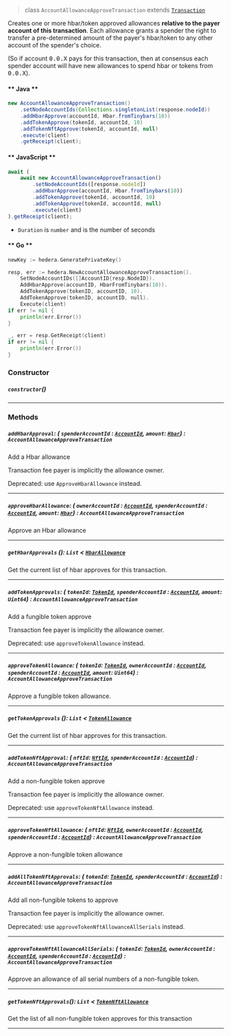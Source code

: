> class `AccountAllowanceApproveTransaction` extends [`Transaction`](reference/core/Transaction.md)

Creates one or more hbar/token approved allowances <b>relative to the payer account of this
transaction</b>. Each allowance grants a spender the right to transfer a pre-determined
amount of the payer's hbar/token to any other account of the spender's choice.

(So if account <tt>0.0.X</tt> pays for this transaction, then at consensus each spender
account will have new allowances to spend hbar or tokens from <tt>0.0.X</tt>).

<!-- tabs:start -->

#### ** Java **

```java
new AccountAllowanceApproveTransaction()
    .setNodeAccountIds(Collections.singletonList(response.nodeId))
    .addHbarApprove(accountId, Hbar.fromTinybars(10))
    .addTokenApprove(tokenId, accountId, 10)
    .addTokenNftApprove(tokenId, accountId, null)
    .execute(client)
    .getReceipt(client);
```

#### ** JavaScript **

```js
await (
    await new AccountAllowanceApproveTransaction()
        .setNodeAccountIds([response.nodeId])
        .addHbarApprove(accountId, Hbar.fromTinybars(10))
        .addTokenApprove(tokenId, accountId, 10)
        .addTokenApprove(tokenId, accountId, null)
        .execute(client)
).getReceipt(client);
```

- `Duration` is `number` and is the number of seconds

#### ** Go **

```go
newKey := hedera.GeneratePrivateKey()

resp, err := hedera.NewAccountAllowanceApproveTransaction().
    SetNodeAccountIDs([]AccountID{resp.NodeID}).
    AddHbarApprove(accountID, HbarFromTinybars(10)).
    AddTokenApprove(tokenID, accountID, 10).
    AddTokenApprove(tokenID, accountID, null).
    Execute(client)
if err != nil {
    println(err.Error())
}

_, err = resp.GetReceipt(client)
if err != nil {
    println(err.Error())
}
```

<!-- tabs:end -->

### Constructor

##### `constructor`()

---

### Methods

##### `addHbarApproval`: ( `spenderAccountId` : [`AccountId`](reference/cryptography/AccountId.md), `amount`: [`Hbar`](reference/Hbar.md)) : `AccountAllowanceApproveTransaction`

Add a Hbar allowance

Transaction fee payer is implicitly the allowance owner.

Deprecated: use `ApproveHbarAllowance` instead.

---

##### `approveHbarAllowance`: ( `ownerAccountId` : [`AccountId`](reference/cryptography/AccountId.md), `spenderAccountId` : [`AccountId`](reference/cryptography/AccountId.md), `amount`: [`Hbar`](reference/Hbar.md)) : `AccountAllowanceApproveTransaction`

Approve an Hbar allowance

---

##### `getHbarApprovals` (): `List` < [`HbarAllowance`](reference/cryptocurrency/HbarAllowance.md)

Get the current list of hbar approves for this transaction.

---

##### `addTokenApprovals`: ( `tokenId`: [`TokenId`](reference/token/TokenId.md), `spenderAccountId` : [`AccountId`](reference/cryptography/AccountId.md), `amount`: `Uint64`) : `AccountAllowanceApproveTransaction`

Add a fungible token approve

Transaction fee payer is implicitly the allowance owner.

Deprecated: use `approveTokenAllowance` instead.

---

##### `approveTokenAllowance`: ( `tokenId`: [`TokenId`](reference/token/TokenId.md), `ownerAccountId` : [`AccountId`](reference/cryptography/AccountId.md), `spenderAccountId` : [`AccountId`](reference/cryptography/AccountId.md), `amount`: `Uint64`) : `AccountAllowanceApproveTransaction`

Approve a fungible token allowance.

---

##### `getTokenApprovals` (): `List` < [`TokenAllowance`](reference/cryptocurrency/TokenAllowance.md)

Get the current list of hbar approves for this transaction.

---

##### `addTokenNftApproval`: ( `nftId`: [`NftId`](reference/token/NftId.md), `spenderAccountId` : [`AccountId`](reference/cryptography/AccountId.md)) : `AccountAllowanceApproveTransaction`

Add a non-fungible token approve

Transaction fee payer is implicitly the allowance owner.

Deprecated: use `approveTokenNftAllowance` instead.

---

##### `approveTokenNftAllowance`: ( `nftId`: [`NftId`](reference/token/NftId.md), `ownerAccountId` : [`AccountId`](reference/cryptography/AccountId.md), `spenderAccountId` : [`AccountId`](reference/cryptography/AccountId.md)) : `AccountAllowanceApproveTransaction`

Approve a non-fungible token allowance

---

##### `addAllTokenNftApprovals`: ( `tokenId`: [`TokenId`](reference/token/TokenId.md), `spenderAccountId` : [`AccountId`](reference/cryptography/AccountId.md)) : `AccountAllowanceApproveTransaction`

Add all non-fungible tokens to approve

Transaction fee payer is implicitly the allowance owner.

Deprecated: use `approveTokenNftAllowanceAllSerials` instead.

---

##### `approveTokenNftAllowanceAllSerials`: ( `tokenId`: [`TokenId`](reference/token/TokenId.md), `ownerAccountId` : [`AccountId`](reference/cryptography/AccountId.md), `spenderAccountId` : [`AccountId`](reference/cryptography/AccountId.md)) : `AccountAllowanceApproveTransaction`

Approve an allowance of all serial numbers of a non-fungible token.

---

##### `getTokenNftApprovals`(): `List` < [`TokenNftAllowance`](reference/cryptocurrency/TokenNftAllowance.md)

Get the list of all non-fungible token approves for this transaction

---
